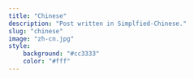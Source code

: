 ```yaml
---
title: "Chinese"
description: "Post written in Simplfied-Chinese."
slug: "chinese"
image: "zh-cn.jpg"
style:
    background: "#cc3333"
    color: "#fff"
---
```

